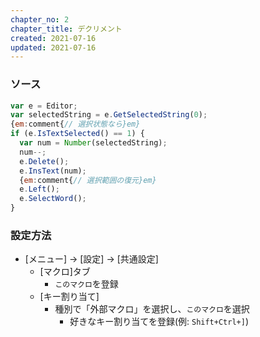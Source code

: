 ```yaml
---
chapter_no: 2
chapter_title: デクリメント
created: 2021-07-16
updated: 2021-07-16
---
```

### ソース
```:numDecrement.js
var e = Editor;
var selectedString = e.GetSelectedString(0);
{em:comment{// 選択状態なら}em}
if (e.IsTextSelected() == 1) {
  var num = Number(selectedString);
  num--;
  e.Delete();
  e.InsText(num);
  {em:comment{// 選択範囲の復元}em}
  e.Left();
  e.SelectWord();
}
```

### 設定方法
- [メニュー] -> [設定] -> [共通設定]
  - [マクロ]タブ
    - `このマクロ`を登録
  - [キー割り当て]
    - 種別で「外部マクロ」を選択し、`このマクロ`を選択
      - 好きなキー割り当てを登録(例: `Shift+Ctrl+]`)
